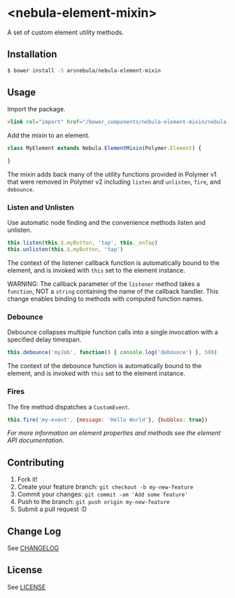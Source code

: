 # \<nebula-element-mixin\>

A set of custom element utility methods.

## Installation

```sh
$ bower install -S arsnebula/nebula-element-mixin
```

## Usage

Import the package.

```html
<link rel="import" href="/bower_components/nebula-element-mixin/nebula-element-mixin.html"> 
```

Add the mixin to an element.

```js
class MyElement extends Nebula.ElementMixin(Polymer.Element) {

}
```

The mixin adds back many of the utility functions provided in Polymer v1 that were removed in Polymer v2 including `listen` and `unlisten`, `fire`, and `debounce`.

### Listen and Unlisten

Use automatic node finding and the convenience methods listen and unlisten.
```js
this.listen(this.$.myButton, 'tap', this._onTap)
this.unlisten(this.$.myButton, 'tap')
```

The context of the listener callback function is automatically bound to the element, and is invoked with `this` set to the element instance.

WARNING: The callback parameter of the `listener` method takes a `function`, NOT a `string` containing the name of the callback handler. This change enables binding to methods with computed function names.

### Debounce

Debounce collapses multiple function calls into a single invocation with a specified delay timespan.

```js
this.debounce('myJob', function() { console.log('debounce') }, 500)
```

The context of the debounce function is automatically bound to the element, and is invoked with `this` set to the element instance.

### Fires

The fire method dispatches a `CustomEvent`.

```js
this.fire('my-event', {message: 'Hello World'}, {bubbles: true})
```

*For more information on element properties and methods see the element API documentation.*

## Contributing

1. Fork it!
2. Create your feature branch: `git checkout -b my-new-feature`
3. Commit your changes: `git commit -am 'Add some feature'`
4. Push to the branch: `git push origin my-new-feature`
5. Submit a pull request :D

## Change Log

See [CHANGELOG](/CHANGELOG.md)

## License

See [LICENSE](/LICENSE.md)